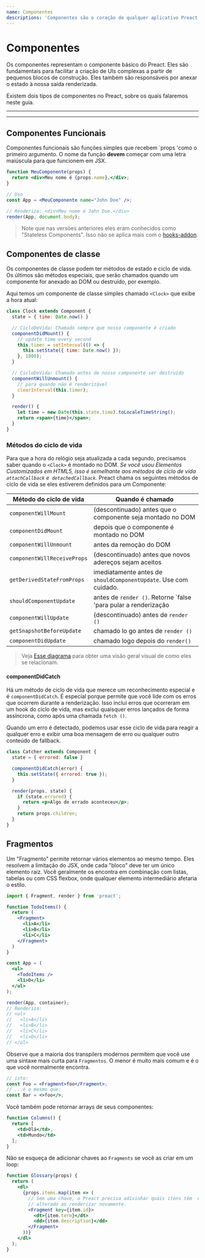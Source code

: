 ```yaml
---
name: Componentes
descriptions: 'Componentes são o coração de qualquer aplicativo Preact. Aprenda a criá-los e usá-los para compor UIs juntos'
---
```


# Componentes

Os componentes representam o componente básico do Preact. Eles são fundamentais para facilitar a criação de UIs complexas a partir de pequenos blocos de construção. Eles também são responsáveis por anexar o estado à nossa saída renderizada.

Existem dois tipos de componentes no Preact, sobre os quais falaremos neste guia.

---

<div><toc></toc></div>

---

## Componentes Funcionais

Componentes funcionais são funções simples que recebem `props 'como o primeiro argumento. O nome da função **devem** começar com uma letra maiúscula para que funcionem em JSX.

```jsx
function MeuComponente(props) {
  return <div>Meu nome é {props.name}.</div>;
}

// Uso
const App = <MeuComponente name="John Doe" />;

// Renderiza: <div>Meu nome é John Doe.</div>
render(App, document.body);
```

> Note que nas versões anteriores eles eram conhecidos como "Stateless Components". Isso não se aplica mais com o [hooks-addon](/guide/v10/hooks).

## Componentes de classe

Os componentes de classe podem ter métodos de estado e ciclo de vida. Os últimos são métodos especiais, que serão chamados quando um componente for anexado ao DOM ou destruído, por exemplo.

Aqui temos um componente de classe simples chamado `<Clock>` que exibe a hora atual:

```jsx
class Clock extends Component {
  state = { time: Date.now() }

  // CicloDeVida: Chamado sempre que nosso componente é criado
  componentDidMount() {
    // update time every second
    this.timer = setInterval(() => {
      this.setState({ time: Date.now() });
    }, 1000);
  }

  // CicloDeVida: Chamado antes de nosso componente ser destruído
  componentWillUnmount() {
    // para quando não é renderizável
    clearInterval(this.timer);
  }

  render() {
    let time = new Date(this.state.time).toLocaleTimeString();
    return <span>{time}</span>;
  }
}
```

### Métodos do ciclo de vida

Para que a hora do relógio seja atualizada a cada segundo, precisamos saber quando o `<Clock>` é montado no DOM. _Se você usou Elementos Customizados em HTML5, isso é semelhante aos métodos de ciclo de vida `attachCallback` e` detachedCallback`._ Preact chama os seguintes métodos de ciclo de vida se eles estiverem definidos para um Componente:

| Método do ciclo de vida     | Quando é chamado                                 |
|-----------------------------|--------------------------------------------------|
| `componentWillMount`        | (descontinuado) antes que o componente seja montado no DOM     |
| `componentDidMount`         | depois que o componente é montado no DOM      |
| `componentWillUnmount`      | antes da remoção do DOM                    |
| `componentWillReceiveProps` | (descontinuado) antes que novos adereços sejam aceitos                    |
| `getDerivedStateFromProps`  | imediatamente antes de `shouldComponentUpdate`. Use com cuidado. |
| `shouldComponentUpdate`     | antes de `render ()`. Retorne `false 'para pular a renderização |
| `componentWillUpdate`       | (descontinuado) antes de `render ()`                                |
| `getSnapshotBeforeUpdate`   | chamado lo  go antes de `render ()` |
| `componentDidUpdate`        | chamado logo depois do  `render()`                                 |

> Veja [Esse diagrama](https://twitter.com/dan_abramov/status/981712092611989509) para obter uma visão geral visual de como eles se relacionam.

#### componentDidCatch

Há um método de ciclo de vida que merece um reconhecimento especial e é `componentDidCatch`. É especial porque permite que você lide com os erros que ocorrem durante a renderização. Isso inclui erros que ocorreram em um hook do ciclo de vida, mas exclui quaisquer erros lançados de forma assíncrona, como após uma chamada `fetch ()`.

Quando um erro é detectado, podemos usar esse ciclo de vida para reagir a qualquer erro e exibir uma boa mensagem de erro ou qualquer outro conteúdo de fallback.

```jsx
class Catcher extends Component {
  state = { errored: false }

  componentDidCatch(error) {
    this.setState({ errored: true });
  }

  render(props, state) {
    if (state.errored) {
      return <p>Algo de errado aconteceu</p>;
    }
    return props.children;
  }
}
```

## Fragmentos

Um "Fragmento" permite retornar vários elementos ao mesmo tempo. Eles resolvem a limitação do JSX, onde cada "bloco" deve ter um único elemento raiz. Você geralmente os encontra em combinação com listas, tabelas ou com CSS flexbox, onde qualquer elemento intermediário afetaria o estilo.

```jsx
import { Fragment, render } from 'preact';

function TodoItems() {
  return (
    <Fragment>
      <li>A</li>
      <li>B</li>
      <li>C</li>
    </Fragment>
  )
}

const App = (
  <ul>
    <TodoItems />
    <li>D</li>
  </ul>
);

render(App, container);
// Renderiza:
// <ul>
//   <li>A</li>
//   <li>B</li>
//   <li>C</li>
//   <li>D</li>
// </ul>
```

Observe que a maioria dos transpilers modernos permitem que você use uma sintaxe mais curta para `Fragmentos`. O menor é muito mais comum e é o que você normalmente encontra.

```jsx
// isto:
const Foo = <Fragment>foo</Fragment>;
// ...é o mesmo que:
const Bar = <>foo</>;
```

Você também pode retornar arrays de seus componentes:

```jsx
function Columns() {
  return [
    <td>Olá</td>,
    <td>Mundo</td>
  ];
}
```

Não se esqueça de adicionar chaves ao `Fragments` se você as criar em um loop:

```jsx
function Glossary(props) {
  return (
    <dl>
      {props.items.map(item => (
        // Sem uma chave, o Preact precisa adivinhar quais itens têm  de ser
        // alterado ao renderizar novamente.
        <Fragment key={item.id}>
          <dt>{item.term}</dt>
          <dd>{item.description}</dd>
        </Fragment>
      ))}
    </dl>
  );
}
```
